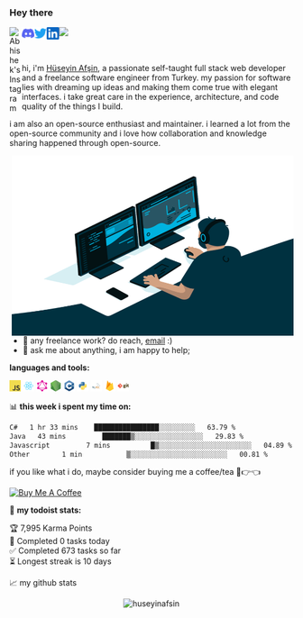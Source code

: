 ### Hey there 
<a href="https://www.instagram.com//">
  <img align="left" alt="Abhishek's Instagram" width="22px" src="https://raw.githubusercontent.com/huseyinafsin/huseyinafsin/main/icons/instagram.png" />
</a>
<a href="https://discord.gg/">
  <img align="left" alt="Abhishek's Discord" width="22px" src="https://raw.githubusercontent.com/huseyinafsin/huseyinafsin/main/assets/discord.svg" />
</a>
<a href="https://twitter.com/">
  <img align="left" alt="Abhishek Naidu | Twitter" width="22px" src="https://raw.githubusercontent.com/huseyinafsin/huseyinafsin/main/assets/twitter.svg" />
</a>
<a href="https://www.linkedin.com/in/huseyinafsin/">
  <img align="left" alt="Abhishek's LinkedIN" width="22px" src="https://raw.githubusercontent.com/huseyinafsin/huseyinafsin/main/assets/linkedin.svg" />
</a>

![](https://visitor-badge.glitch.me/badge?page_id=huseyinafsin.huseyinafsin)

<br />

hi, i'm [Hüseyin Afşin](https://licanetwork.com/), a passionate self-taught full stack web developer and a freelance software engineer from Turkey. my passion for software lies with dreaming up ideas and making them come true with elegant interfaces. i take great care in the experience, architecture, and code quality of the things I build.

i am also an open-source enthusiast and maintainer. i learned a lot from the open-source community and i love how collaboration and knowledge sharing happened through open-source.


  <img align="right" alt="GIF" src="https://github.com/huseyinafsin/huseyinafsin/blob/main/blob/code.gif?raw=true" width="500" height="320" />
  
- 💼 any freelance work? do reach, [email](mailto:huseyinone@outlook.com) :)
- 💬 ask me about anything, i am happy to help;

**languages and tools:**  

<code><img height="20" src="https://raw.githubusercontent.com/github/explore/80688e429a7d4ef2fca1e82350fe8e3517d3494d/topics/javascript/javascript.png"></code>
<code><img height="20" src="https://raw.githubusercontent.com/github/explore/80688e429a7d4ef2fca1e82350fe8e3517d3494d/topics/react/react.png"></code>
<code><img height="20" src="https://raw.githubusercontent.com/github/explore/5c058a388828bb5fde0bcafd4bc867b5bb3f26f3/topics/graphql/graphql.png"></code>
<code><img height="20" src="https://raw.githubusercontent.com/github/explore/80688e429a7d4ef2fca1e82350fe8e3517d3494d/topics/nodejs/nodejs.png"></code>
<code><img height="20" src="https://raw.githubusercontent.com/github/explore/80688e429a7d4ef2fca1e82350fe8e3517d3494d/topics/cpp/cpp.png"></code>
<code><img height="20" src="https://raw.githubusercontent.com/github/explore/80688e429a7d4ef2fca1e82350fe8e3517d3494d/topics/python/python.png"></code>
<code><img height="20" src="https://raw.githubusercontent.com/github/explore/80688e429a7d4ef2fca1e82350fe8e3517d3494d/topics/mysql/mysql.png"></code>
<code><img height="20" src="https://raw.githubusercontent.com/github/explore/80688e429a7d4ef2fca1e82350fe8e3517d3494d/topics/firebase/firebase.png"></code>
<code><img height="20" src="https://raw.githubusercontent.com/github/explore/80688e429a7d4ef2fca1e82350fe8e3517d3494d/topics/git/git.png"></code>

📊 **this week i spent my time on:**
<!--START_SECTION:waka-->

```text
C#   1 hr 33 mins    ████████████████░░░░░░░░░   63.79 %
Java   43 mins         ███████▒░░░░░░░░░░░░░░░░░   29.83 %
Javascript         7 mins          █▒░░░░░░░░░░░░░░░░░░░░░░░   04.89 %
Other        1 min           ▒░░░░░░░░░░░░░░░░░░░░░░░░   00.81 %
```

<!--END_SECTION:waka-->

if you like what i do, maybe consider buying me a coffee/tea 🥺👉👈

<a href="https://www.buymeacoffee.com/huseyinafsin" target="_blank"><img src="https://cdn.buymeacoffee.com/buttons/v2/default-red.png" alt="Buy Me A Coffee" width="150" ></a>

🚧 **my todoist stats:**
<!-- TODO-IST:START -->
🏆  7,995 Karma Points           
🌸  Completed 0 tasks today           
✅  Completed 673 tasks so far           
⏳  Longest streak is 10 days
<!-- TODO-IST:END -->


📈 my github stats

<p align="center"> <img src="https://github-readme-stats.vercel.app/api?username=huseyinafsin&show_icons=true&theme=gotham" alt="huseyinafsin" />


